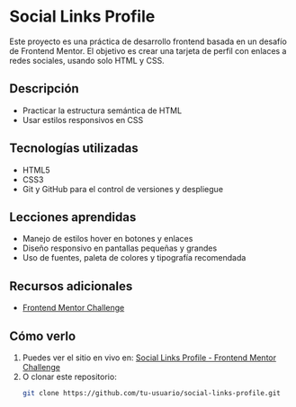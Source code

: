 # Social Links Profile

Este proyecto es una práctica de desarrollo frontend basada en un desafío de Frontend Mentor. El objetivo es crear una tarjeta de perfil con enlaces a redes sociales, usando solo HTML y CSS.

## Descripción
- Practicar la estructura semántica de HTML
- Usar estilos responsivos en CSS

## Tecnologías utilizadas
- HTML5
- CSS3
- Git y GitHub para el control de versiones y despliegue

## Lecciones aprendidas
- Manejo de estilos hover en botones y enlaces
- Diseño responsivo en pantallas pequeñas y grandes
- Uso de fuentes, paleta de colores y tipografía recomendada

## Recursos adicionales
- [Frontend Mentor Challenge](https://www.frontendmentor.io/challenges/social-links-profile-UG32l9m6dQ)

## Cómo verlo
1. Puedes ver el sitio en vivo en: [Social Links Profile - Frontend Mentor Challenge](https://junor-it.github.io/social-links-profile/)
2. O clonar este repositorio:
   ```bash
   git clone https://github.com/tu-usuario/social-links-profile.git
